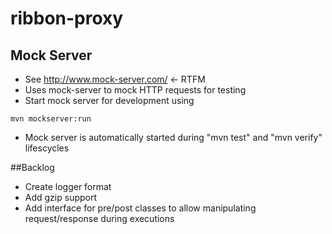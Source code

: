 # ribbon-proxy



## Mock Server
* See http://www.mock-server.com/  <- RTFM
* Uses mock-server to mock HTTP requests for testing
* Start mock server for development using
```
mvn mockserver:run
```
* Mock server is automatically started during "mvn test" and "mvn verify" lifescycles


##Backlog
* Create logger format
* Add gzip support
* Add interface for pre/post classes to allow manipulating request/response during executions
